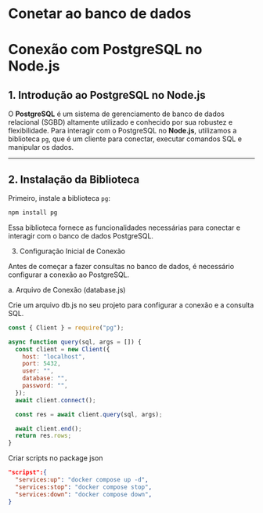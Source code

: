 # Conetar ao banco de dados

# Conexão com PostgreSQL no Node.js

## 1. Introdução ao PostgreSQL no Node.js

O **PostgreSQL** é um sistema de gerenciamento de banco de dados relacional (SGBD) altamente utilizado e conhecido por sua robustez e flexibilidade. Para interagir com o PostgreSQL no **Node.js**, utilizamos a biblioteca `pg`, que é um cliente para conectar, executar comandos SQL e manipular os dados.

---

## 2. Instalação da Biblioteca

Primeiro, instale a biblioteca `pg`:

```bash
npm install pg
```

Essa biblioteca fornece as funcionalidades necessárias para conectar e interagir com o banco de dados PostgreSQL.

3. Configuração Inicial de Conexão

Antes de começar a fazer consultas no banco de dados, é necessário configurar a conexão ao PostgreSQL.

a. Arquivo de Conexão (database.js)

Crie um arquivo db.js no seu projeto para configurar a conexão e a consulta SQL.

```js
const { Client } = require("pg");

async function query(sql, args = []) {
  const client = new Client({
    host: "localhost",
    port: 5432,
    user: "",
    database: "",
    password: "",
  });
  await client.connect();

  const res = await client.query(sql, args);

  await client.end();
  return res.rows;
}
```

Criar scripts no package json

```json
"scripst":{
  "services:up": "docker compose up -d",
  "services:stop": "docker compose stop",
  "services:down": "docker compose down",
}
```
